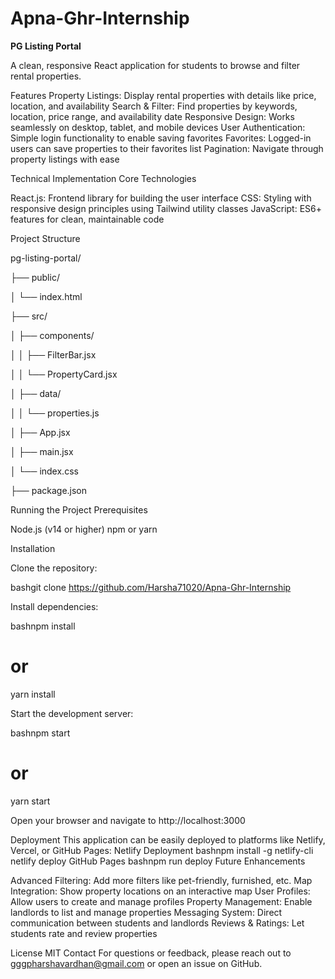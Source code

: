 # Apna-Ghr-Internship

**PG Listing Portal**

A clean, responsive React application for students to browse and filter rental properties.

Features
Property Listings: Display rental properties with details like price, location, and availability
Search & Filter: Find properties by keywords, location, price range, and availability date
Responsive Design: Works seamlessly on desktop, tablet, and mobile devices
User Authentication: Simple login functionality to enable saving favorites
Favorites: Logged-in users can save properties to their favorites list
Pagination: Navigate through property listings with ease

Technical Implementation
Core Technologies

React.js: Frontend library for building the user interface
CSS: Styling with responsive design principles using Tailwind utility classes
JavaScript: ES6+ features for clean, maintainable code

Project Structure

pg-listing-portal/

├── public/

│   └── index.html   

├── src/

│   ├── components/

│   │   ├── FilterBar.jsx  

│   │   └── PropertyCard.jsx  

│   ├── data/

│   │   └── properties.js 

│   ├── App.jsx    

│   ├── main.jsx   

│   └── index.css 

├── package.json  


Running the Project
Prerequisites

Node.js (v14 or higher)
npm or yarn

Installation

Clone the repository:

bashgit clone https://github.com/Harsha71020/Apna-Ghr-Internship

Install dependencies:

bashnpm install
# or 
yarn install

Start the development server:

bashnpm start
# or
yarn start

Open your browser and navigate to http://localhost:3000

Deployment
This application can be easily deployed to platforms like Netlify, Vercel, or GitHub Pages:
Netlify Deployment
bashnpm install -g netlify-cli
netlify deploy
GitHub Pages
bashnpm run deploy
Future Enhancements

Advanced Filtering: Add more filters like pet-friendly, furnished, etc.
Map Integration: Show property locations on an interactive map
User Profiles: Allow users to create and manage profiles
Property Management: Enable landlords to list and manage properties
Messaging System: Direct communication between students and landlords
Reviews & Ratings: Let students rate and review properties

License
MIT
Contact
For questions or feedback, please reach out to gggpharshavardhan@gmail.com or open an issue on GitHub.
